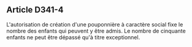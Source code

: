 ## Article D341-4

L'autorisation de création d'une pouponnière à caractère social fixe le nombre des enfants qui peuvent y être
admis. Le nombre de cinquante enfants ne peut être dépassé qu'à titre exceptionnel.


